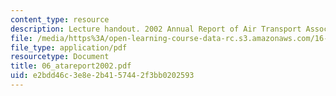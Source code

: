 ```yaml
---
content_type: resource
description: Lecture handout. 2002 Annual Report of Air Transport Association, Inc.
file: /media/https%3A/open-learning-course-data-rc.s3.amazonaws.com/16-886-air-transportation-systems-architecting-spring-2004/e2bdd46c3e8e2b4157442f3bb0202593_06_atareport2002.pdf
file_type: application/pdf
resourcetype: Document
title: 06_atareport2002.pdf
uid: e2bdd46c-3e8e-2b41-5744-2f3bb0202593
---
```

